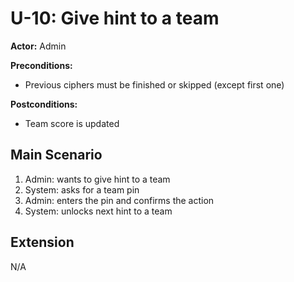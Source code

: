 # U-10: Give hint to a team
**Actor:** Admin

**Preconditions:**
- Previous ciphers must be finished or skipped (except first one)

**Postconditions:**
- Team score is updated

## Main Scenario

1. Admin: wants to give hint to a team
2. System: asks for a team pin
3. Admin: enters the pin and confirms the action
4. System: unlocks next hint to a team

## Extension
N/A
